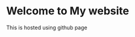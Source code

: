 <DOCTYPE html>
<html>
<head>
  <title> Guptas and Company </title>
</head>
<body>
<h1> Welcome to My website</h1>
<p>This is hosted using github page</p>
</body>
</html>
